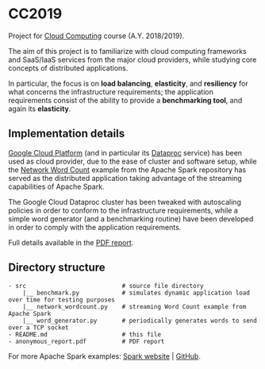 # CC2019
Project for [Cloud Computing][course] course (A.Y. 2018/2019).

The aim of this project is to familiarize with cloud computing frameworks and SaaS/IaaS services
from the major cloud providers, while studying core concepts of distributed applications.

In particular, the focus is on **load balancing**, **elasticity**, and **resiliency** for what
concerns the infrastructure requirements; the application requirements consist of the ability to
provide a **benchmarking tool**, and again its **elasticity**.

## Implementation details

[Google Cloud Platform][gcp] (and in particular its [Dataproc][dataproc] service) has been used as
cloud provider, due to the ease of cluster and software setup, while the [Network Word Count][word_count]
example from the Apache Spark repository has served as the distributed application taking advantage
of the streaming capabilities of Apache Spark.

The Google Cloud Dataproc cluster has been tweaked with autoscaling policies in order to conform to the
infrastructure requirements, while a simple word generator (and a benchmarking routine) have been
developed in order to comply with the application requirements.

Full details available in the [PDF report][report].

## Directory structure

```
- src                           # source file directory
    |__ benchmark.py            # simulates dynamic application load over time for testing purposes
    |__ network_wordcount.py    # streaming Word Count example from Apache Spark
    |__ word_generator.py       # periodically generates words to send over a TCP socket
- README.md                     # this file
- anonymous_report.pdf          # PDF report
```

For more Apache Spark examples: [Spark website][spark_examples] | [GitHub][spark_github].

[course]: https://sites.google.com/di.uniroma1.it/cloudcomputingcourse/
[gcp]: https://cloud.google.com/
[dataproc]: https://cloud.google.com/dataproc/
[word_count]: https://github.com/apache/spark/blob/master/examples/src/main/python/streaming/network_wordcount.py
[spark_examples]: https://spark.apache.org/examples.html
[spark_github]: https://github.com/apache/spark/tree/master/examples/src/main
[report]: ./anonymous_report.pdf
